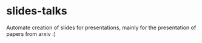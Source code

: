 # slides-talks
Automate creation of slides for presentations, mainly for the presentation of papers from arxiv :)
